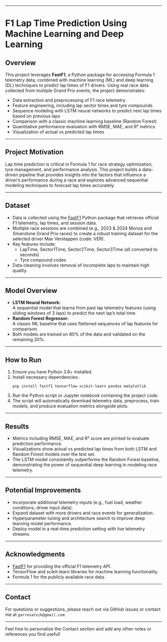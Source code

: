 ***

# F1 Lap Time Prediction Using Machine Learning and Deep Learning

## Overview

This project leverages **FastF1**, a Python package for accessing Formula 1 telemetry data, combined with machine learning (ML) and deep learning (DL) techniques to predict lap times of F1 drivers. Using real race data collected from multiple Grand Prix events, the project demonstrates:

- Data extraction and preprocessing of F1 race telemetry
- Feature engineering, including lap sector times and tyre compounds
- Sequence modeling with LSTM neural networks to predict next lap times based on previous laps
- Comparison with a classic machine learning baseline (Random Forest)
- Quantitative performance evaluation with RMSE, MAE, and R² metrics
- Visualization of actual vs predicted lap times

***

## Project Motivation

Lap time prediction is critical in Formula 1 for race strategy optimization, tyre management, and performance analysis. This project builds a data-driven pipeline that provides insights into the factors that influence a driver’s performance during a race and explores advanced sequential modeling techniques to forecast lap times accurately.

***

## Dataset

- Data is collected using the [FastF1](https://github.com/theOehrly/Fast-F1) Python package that retrieves official F1 telemetry, lap times, and session data.
- Multiple race sessions are combined (e.g., 2023 & 2024 Monza and Silverstone Grand Prix races) to create a robust training dataset for the selected driver Max Verstappen (code: VER).
- Key features include:
  - LapTime, Sector1Time, Sector2Time, Sector3Time (all converted to seconds)
  - Tyre compound codes
- Data cleaning involves removal of incomplete laps to maintain high quality.

***

## Model Overview

- **LSTM Neural Network:**  
  A sequential model that learns from past lap telemetry features (using sliding windows of 3 laps) to predict the next lap’s total time.
- **Random Forest Regressor:**  
  A classic ML baseline that uses flattened sequences of lap features for comparison.
- Both models are trained on 80% of the data and validated on the remaining 20%.

***

## How to Run

1. Ensure you have Python 3.8+ installed.
2. Install necessary dependencies:
   ```
   pip install fastf1 tensorflow scikit-learn pandas matplotlib
   ```
3. Run the Python script or Jupyter notebook containing the project code.
4. The script will automatically download telemetry data, preprocess, train models, and produce evaluation metrics alongside plots.

***

## Results

- Metrics including RMSE, MAE, and R² score are printed to evaluate prediction performance.
- Visualizations show actual vs predicted lap times from both LSTM and Random Forest models over the test set.
- The LSTM model consistently outperforms the Random Forest baseline, demonstrating the power of sequential deep learning in modeling race telemetry.

***

## Potential Improvements

- Incorporate additional telemetry inputs (e.g., fuel load, weather conditions, driver input data).
- Expand dataset with more drivers and race events for generalization.
- Hyperparameter tuning and architecture search to improve deep learning model performance.
- Deploy model in a real-time prediction setting with live telemetry streams.

***

## Acknowledgments

- [FastF1](https://github.com/theOehrly/Fast-F1) for providing the official F1 telemetry API.
- TensorFlow and scikit-learn libraries for machine learning functionality.
- Formula 1 for the publicly available race data.

***

## Contact

For questions or suggestions, please reach out via GitHub issues or contact me at `garresatvik@gmail.com`.

***

Feel free to personalize the Contact section and add any other notes or references you find useful!
